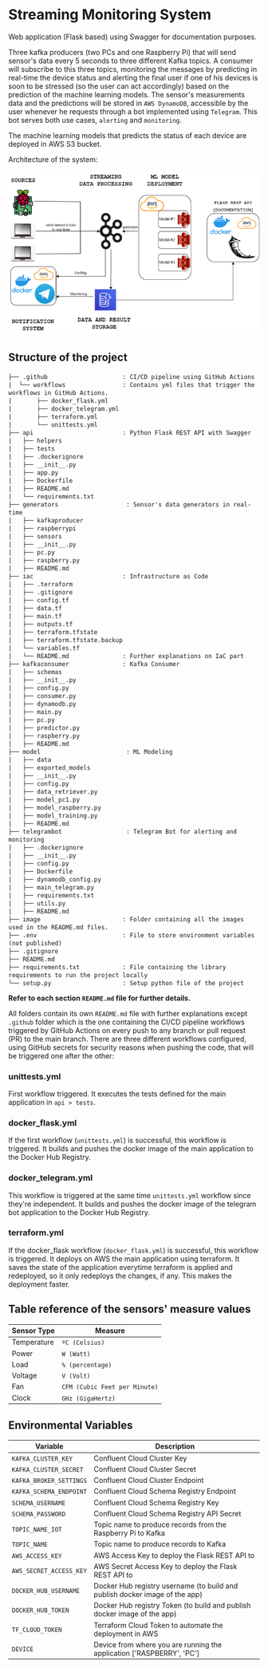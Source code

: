 # Streaming Monitoring System

Web application (Flask based) using Swagger for documentation purposes.

Three kafka producers (two PCs and one Raspberry Pi) that will send sensor's data every 5 seconds to three different Kafka 
topics. A consumer will subscribe to this three topics, monitoring the messages by predicting in real-time the device status
and alerting the final user if one of his devices is soon to be stressed (so the user can act accordingly) based on the 
prediction of the machine learning models.
The sensor's measurements data and the predictions will be stored in `AWS DynamoDB`, accessible by the user whenever he 
requests through a bot implemented using `Telegram`. This bot serves both use cases, `alerting` and `monitoring`.

The machine learning models that predicts the status of each device are deployed in AWS S3 bucket.

Architecture of the system:

![Architecture of the Streaming Monitoring System](image/architecture.png "Architecture")


## Structure of the project

    ├── .github                     : CI/CD pipeline using GitHub Actions
    |  └── workflows                : Contains yml files that trigger the workflows in GitHub Actions.
    |       ├── docker_flask.yml 
    |       ├── docker_telegram.yml 
    |       ├── terraform.yml 
    |       └── unittests.yml 
    ├── api                         : Python Flask REST API with Swagger
    |   ├── helpers
    |   ├── tests
    |   ├── .dockerignore
    |   ├── __init__.py
    |   ├── app.py
    |   ├── Dockerfile
    |   ├── README.md
    |   └── requirements.txt 
    ├── generators                   : Sensor's data generators in real-time
    |   ├── kafkaproducer
    |   ├── raspberrypi
    |   ├── sensors
    |   ├── __init__.py
    |   ├── pc.py
    |   ├── raspberry.py
    |   ├── README.md
    ├── iac                         : Infrastructure as Code 
    |   ├── .terraform
    |   ├── .gitignore
    |   ├── config.tf
    |   ├── data.tf
    |   ├── main.tf
    |   ├── outputs.tf
    |   ├── terraform.tfstate
    |   ├── terraform.tfstate.backup
    |   └── variables.tf 
    |   └── README.md               : Further explanations on IaC part
    ├── kafkaconsumer               : Kafka Consumer
    |   ├── schemas
    |   ├── __init__.py
    |   ├── config.py
    |   ├── consumer.py
    |   ├── dynamodb.py
    |   ├── main.py
    |   ├── pc.py
    |   ├── predictor.py
    |   ├── raspberry.py
    |   ├── README.md
    ├── model                        : ML Modeling
    |   ├── data
    |   ├── exported_models
    |   ├── __init__.py
    |   ├── config.py
    |   ├── data_retriever.py
    |   ├── model_pc1.py
    |   ├── model_raspberry.py
    |   ├── model_training.py
    |   ├── README.md
    ├── telegrambot                  : Telegram Bot for alerting and monitoring
    |   ├── .dockerignore
    |   ├── __init__.py
    |   ├── config.py
    |   ├── Dockerfile
    |   ├── dynamodb_config.py
    |   ├── main_telegram.py
    |   ├── requirements.txt
    |   ├── utils.py
    |   ├── README.md
    ├── image                       : Folder containing all the images used in the README.md files.
    ├── .env                        : File to store environment variables (not published)
    ├── .gitignore
    ├── README.md
    ├── requirements.txt            : File containing the library requirements to run the project locally
    └── setup.py                    : Setup python file of the project

**Refer to each section `README.md` file for further details.**

All folders contain its own `README.md` file with further explanations except `.github` folder which is the one 
containing the CI/CD pipeline workflows triggered by GitHub Actions on every push to any branch or pull request (PR) to 
the main branch. There are three different workflows configured, using GitHub secrets for security reasons when pushing 
the code, that will be triggered one after the other:


### unittests.yml

First workflow triggered. It executes the tests defined for the main application in `api > tests`.

### docker_flask.yml

If the first workflow (`unittests.yml`) is successful, this workflow is triggered. It builds and pushes the docker 
image of the main application to the Docker Hub Registry.

### docker_telegram.yml

This workflow is triggered at the same time `unittests.yml` workflow since they're independent. It builds and pushes the docker 
image of the telegram bot application to the Docker Hub Registry.

### terraform.yml

If the docker_flask workflow (`docker_flask.yml`) is successful, this workflow is triggered. It deploys on AWS the 
main application using terraform. It saves the state of the application everytime terraform is applied and redeployed, 
so it only redeploys the changes, if any. This makes the deployment faster.


## Table reference of the sensors' measure values

| Sensor Type | Measure                       |
|-------------|-------------------------------|
| Temperature | `ºC (Celsius)`                |
| Power       | `W (Watt)`                    |
| Load        | `% (percentage)`              |
| Voltage     | `V (Volt)`                    | 
| Fan         | `CFM (Cubic Feet per Minute)` | 
| Clock       | `GHz (GigaHertz)`             |


## Environmental Variables

| Variable                | Description                                                                 |
|-------------------------|-----------------------------------------------------------------------------|
| `KAFKA_CLUSTER_KEY`     | Confluent Cloud Cluster Key                                                 |
| `KAFKA_CLUSTER_SECRET`  | Confluent Cloud Cluster Secret                                              |
| `KAFKA_BROKER_SETTINGS` | Confluent Cloud Cluster Endpoint                                            |
| `KAFKA_SCHEMA_ENDPOINT` | Confluent Cloud Schema Registry Endpoint                                    |
| `SCHEMA_USERNAME`       | Confluent Cloud Schema Registry Key                                         |
| `SCHEMA_PASSWORD`       | Confluent Cloud Schema Registry API Secret                                  |
| `TOPIC_NAME_IOT`        | Topic name to produce records from the Raspberry Pi to Kafka                |
| `TOPIC_NAME`            | Topic name to produce records to Kafka                                      |
| `AWS_ACCESS_KEY`        | AWS Access Key to deploy the Flask REST API to                              |
| `AWS_SECRET_ACCESS_KEY` | AWS Secret Access Key to deploy the Flask REST API to                       |
| `DOCKER_HUB_USERNAME`   | Docker Hub registry username (to build and publish docker image of the app) |
| `DOCKER_HUB_TOKEN`      | Docker Hub registry Token (to build and publish docker image of the app)    |
| `TF_CLOUD_TOKEN`        | Terraform Cloud Token to automate the deployment in AWS                     |
| `DEVICE`                | Device from where you are running the application ['RASPBERRY', 'PC']       |

